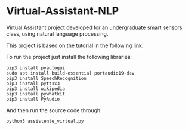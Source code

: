 # Virtual-Assistant-NLP
Virtual Assistant project developed for an undergraduate smart sensors class, using natural language processing.


This project is based on the tutorial in the following [link.](https://www.youtube.com/watch?v=36RIoJeV95M&t=767s)

To run the project just install the following libraries:

```
pip3 install pyautogui
sudo apt install build-essential portaudio19-dev
pip3 install SpeechRecognition
pip3 install pyttsx3
pip3 install wikipedia
pip3 install pywhatkit
pip3 install PyAudio
```

And then run the source code through:

```
python3 assistente_virtual.py
```
